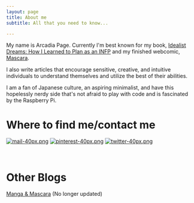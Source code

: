 ```yaml
---
layout: page
title: About me
subtitle: All that you need to know...

---
```

My name is Arcadia Page. Currently I'm best known for my book,  [Idealist Dreams: How I Learned to Plan as an INFP](https://arcadiapage.itch.io/idealist-dreams) and my finished webcomic, [Mascara](https://www.smackjeeves.com/discover/detail?titleNo=59912&articleNo=1).

I also write articles that encourage sensitive, creative, and intuitive individuals to understand themselves and utilize the best of their abilities. 

I am a fan of Japanese culture, an aspiring minimalist, and have this hopelessly nerdy side that's not afraid to play with code and is fascinated by the Raspberry Pi.

# Where to find me/contact me

[![mail-40px.png](https://i.postimg.cc/yxz84Qmx/mail-40px.png)](mailto:arcadiapage@gmail.com) [![pinterest-40px.png](https://i.postimg.cc/gJh27F61/pinterest-40px.png)](https://www.pinterest.com/arcadiapage/) [![twitter-40px.png](https://i.postimg.cc/R0y0GVqc/twitter-40px.png)](https://twitter.com/arcadiapage)

<br/>

# Other Blogs

[Manga & Mascara](https://manga-arcadia.blogspot.com/) (No longer updated)